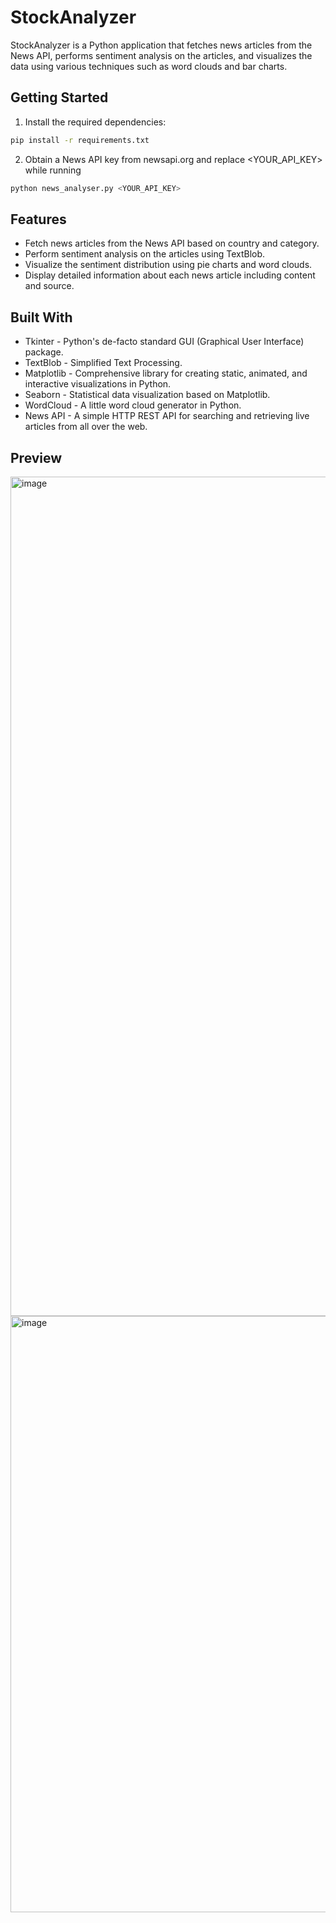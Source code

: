 # StockAnalyzer

StockAnalyzer is a Python application that fetches news articles from the News API, performs sentiment analysis on the articles, and visualizes the data using various techniques such as word clouds and bar charts.

## Getting Started
1. Install the required dependencies:
```bash
pip install -r requirements.txt
```
2. Obtain a News API key from newsapi.org and replace <YOUR_API_KEY> while running
```bash
python news_analyser.py <YOUR_API_KEY>
```
## Features
 - Fetch news articles from the News API based on country and category.
 - Perform sentiment analysis on the articles using TextBlob.
 - Visualize the sentiment distribution using pie charts and word clouds.
 - Display detailed information about each news article including content and source.
   
## Built With
 - Tkinter - Python's de-facto standard GUI (Graphical User Interface) package.
 - TextBlob - Simplified Text Processing.
 - Matplotlib - Comprehensive library for creating static, animated, and interactive visualizations in Python.
 - Seaborn - Statistical data visualization based on Matplotlib.
 - WordCloud - A little word cloud generator in Python.
 - News API - A simple HTTP REST API for searching and retrieving live articles from all over the web.

## Preview
<img width="1343" alt="image" src="https://github.com/SavinaySingh/Project-Assignment-Information-Aggregator-with-Web-API-and-Scraping/assets/21008903/534401d8-a5b4-41aa-aaee-3b05c21e660f">


<img width="954" alt="image" src="https://github.com/SavinaySingh/Project-Assignment-Information-Aggregator-with-Web-API-and-Scraping/assets/21008903/44da3eda-4e81-4f4d-9aed-4c8795673df7">
